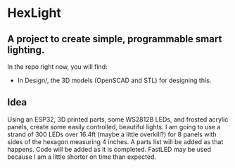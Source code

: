 # HexLight
## A project to create simple, programmable smart lighting.
In the repo right now, you will find:
- In Design/, the 3D models (OpenSCAD and STL) for designing this.
## Idea
Using an ESP32, 3D printed parts, some WS2812B LEDs, and frosted acrylic panels, create some easily controlled, beautiful lights.
I am going to use a strand of 300 LEDs over 16.4ft (maybe a little overkill?) for 8 panels with sides of the hexagon measuring 4 inches. A parts list will be added as that happens.
Code will be added as it is completed. FastLED may be used because I am a little shorter on time than expected.
